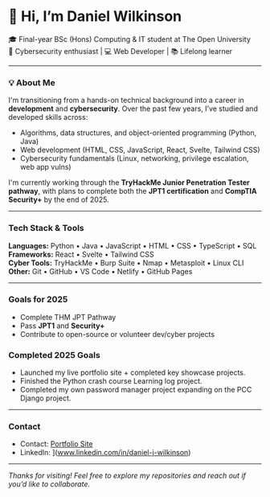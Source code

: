 # 👋 Hi, I’m Daniel Wilkinson

🎓 Final-year BSc (Hons) Computing & IT student at The Open University  
🔐 Cybersecurity enthusiast | 💻 Web Developer | 📚 Lifelong learner  

---

### 💡 About Me

I'm transitioning from a hands-on technical background into a career in **development** and **cybersecurity**. Over the past few years, I’ve studied and developed skills across:

- Algorithms, data structures, and object-oriented programming (Python, Java)
- Web development (HTML, CSS, JavaScript, React, Svelte, Tailwind CSS)
- Cybersecurity fundamentals (Linux, networking, privilege escalation, web app vulns)

I'm currently working through the **TryHackMe Junior Penetration Tester pathway**, with plans to complete both the **JPT1 certification** and **CompTIA Security+** by the end of 2025.

---

### Tech Stack & Tools
**Languages:** Python • Java • JavaScript • HTML • CSS • TypeScript • SQL  
**Frameworks:** React • Svelte • Tailwind CSS  
**Cyber Tools:** TryHackMe • Burp Suite • Nmap • Metasploit • Linux CLI  
**Other:** Git • GitHub • VS Code • Netlify • GitHub Pages

---

### Goals for 2025

- Complete THM JPT Pathway
- Pass **JPT1** and **Security+**
- Contribute to open-source or volunteer dev/cyber projects
### Completed 2025 Goals 
- Launched my live portfolio site + completed key showcase projects.
- Finished the Python crash course Learning log project.
- Completed my own password manager project expanding on the PCC Django project.


---

### Contact

- Contact: [Portfolio Site](https://danielwilkinson-dev.netlify.app)
- LinkedIn: ](www.linkedin.com/in/daniel-j-wilkinson)  

---

 *Thanks for visiting! Feel free to explore my repositories and reach out if you’d like to collaborate.*

